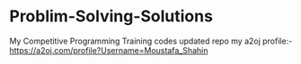# Problim-Solving-Solutions
My Competitive Programming Training codes
updated repo 
my a2oj profile:-
https://a2oj.com/profile?Username=Moustafa_Shahin

